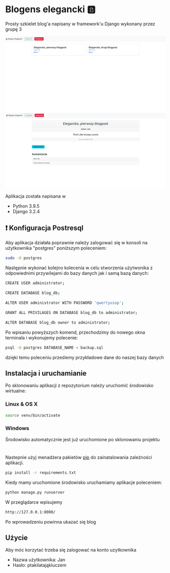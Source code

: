 # Blogens elegancki 🅱️

Prosty szkielet blog'a napisany w framework'u Django wykonany przez grupę 3

![blog](./images/blog.png)
![blog-kolejny](./images/blog1.png)

Aplikacja została napisana w 
- Python 3.9.5
- Django 3.2.4

## ❗ Konfiguracja Postresql 

Aby aplikacja działała poprawnie należy zalogować się w konsoli na użytkownika "postgres" poniższym poleceniem:

```bash
sudo -U postgres
```
Następnie wykonać kolejno kolecenia w celu stworzenia użytwonika z odpowiednimi przywilejami do bazy danych jak i samą bazą danych:

```bash
CREATE USER administrator;
```

```bash
CREATE DATABASE blog_db;
```

```bash
ALTER USER administrator WITH PASSWORD 'qwertyuiop';
```

```bash
GRANT ALL PRIVILAGES ON DATABASE blog_db to administrator;
```

```bash
ALTER DATABASE blog_db owner to administrator;
```

Po wpisaniu powyższych komend, przechodzimy do nowego okna terminala i wykonujemy polecenie:

```bash
psql -U postgres DATABASE_NAME < backup.sql
```
dzięki temu poleceniu prześlemy przykładowe dane do naszej bazy danych

## Instalacja i uruchamianie

Po sklonowaniu aplikacji z repozytorium należy uruchomić środowisko wirtualne:

### Linux & OS X

```bash
source venv/bin/activate
```
### Windows

Środowisko automatycznie jest już uruchomione po sklonowaniu projektu

#

Nastepnie użyj menadżera pakietów [pip](https://pip.pypa.io/en/stable/) do zainatalowania zależności aplikacji. 

```bash
pip install -r requirements.txt
``` 

Kiedy mamy uruchomione środowisko uruchamiamy aplikacje poleceniem:

```bash
python manage.py runserver
```
W przeglądarce wpisujemy 

```bash
http://127.0.0.1:8000/
```

Po wprowadzeniu powinna ukazać się blog


## Użycie

Aby móc korzytać trzeba się zalogować na konto uzytkownika

* Nazwa użytkownika: Jan
* Hasło: ptakilatająkluczem

